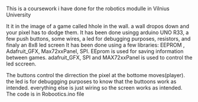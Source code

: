 This is a coursework i have done for the robotics modulle in Vilnius University

It it in the image of a game called hhole in the wall.
a wall dropos down and your pixel has to dodge them.
It has been done usingg arduino UNO R33, a few push buttons, some wires, a led for debugging purposes, resistors, and finaly an 8x8 led screen 
It has been done using a few libraries:
EEPROM  , Adafruit_GFX, Max72xxPanel, SPI.
EEprom is used for saving information between games. 
adafruit_GFX, SPI and MAX72xxPanel is used to control the led sccreen.

The buttons control the dirrection the pixel at the bottome moves(player).
the led is for debuggging purposes to know that the buttoons work as intended.
everything else is just wiring so the screen works as intended.
The code is in Robootics.ino file
